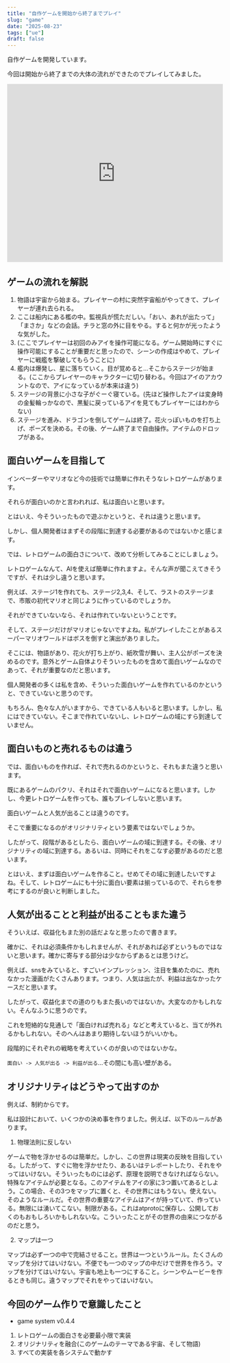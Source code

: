 ```yaml
---
title: "自作ゲームを開始から終了までプレイ"
slug: "game"
date: "2025-08-23"
tags: ["ue"]
draft: false
---
```


自作ゲームを開発しています。

今回は開始から終了までの大体の流れができたのでプレイしてみました。

<iframe width="100%" height="415" src="https://www.youtube.com/embed/FTX1CrzKBy8?rel=0&showinfo=0" title="YouTube video player" frameborder="0" allow="accelerometer; autoplay; clipboard-write; encrypted-media; gyroscope; picture-in-picture; web-share" referrerpolicy="strict-origin-when-cross-origin" allowfullscreen></iframe>

## ゲームの流れを解説

1. 物語は宇宙から始まる。プレイヤーの村に突然宇宙船がやってきて、プレイヤーが連れ去られる。
2. ここは船内にある檻の中。監視兵が慌ただしい。「おい、あれが出たって」「まさか」などの会話。チラと窓の外に目をやる。すると何かが光ったような気がした。
3. (ここでプレイヤーは初回のみアイを操作可能になる。ゲーム開始時にすぐに操作可能にすることが重要だと思ったので、シーンの作成はやめて、プレイヤーに戦艦を撃破してもらうことに)
4. 艦内は爆発し、星に落ちていく。目が覚めると...そこからステージが始まる。(ここからプレイヤーのキャラクターに切り替わる。今回はアイのアカウントなので、アイになっているが本来は違う)
5. ステージの背景に小さな子がぐーぐ寝ている。(先ほど操作したアイは変身時の金髪輪っかなので、黒髪に戻っているアイを見てもプレイヤーにはわからない)
6. ステージを進み、ドラゴンを倒してゲームは終了。花火っぽいものを打ち上げ、ポーズを決める。その後、ゲーム終了まで自由操作。アイテムのドロップがある。

## 面白いゲームを目指して

インベーダーやマリオなど今の技術では簡単に作れそうなレトロゲームがあります。

それらが面白いのかと言われれば、私は面白いと思います。

とはいえ、今そういったもので遊ぶかというと、それは違うと思います。

しかし、個人開発者はまずその段階に到達する必要があるのではないかと感じます。

では、レトロゲームの面白さについて、改めて分析してみることにしましょう。

レトロゲームなんて、AIを使えば簡単に作れますよ。そんな声が聞こえてきそうですが、それは少し違うと思います。

例えば、ステージ1を作れても、ステージ2,3,4、そして、ラストのステージまで、市販の初代マリオと同じように作っているのでしょうか。

それができていないなら、それは作れていないということです。

そして、ステージだけがマリオじゃないですよね。私がプレイしたことがあるスーパーマリオワールドはボスを倒すと演出がありました。

そこには、物語があり、花火が打ち上がり、紙吹雪が舞い、主人公がポーズを決めるのです。意外とゲーム自体よりそういったものを含めて面白いゲームなのであって、それが重要なのだと思います。

個人開発者の多くは私を含め、そういった面白いゲームを作れているのかというと、できていないと思うのです。

もちろん、色々な人がいますから、できている人もいると思います。しかし、私にはできていない。そこまで作れていないし、レトロゲームの域にすら到達していません。

## 面白いものと売れるものは違う

では、面白いものを作れば、それで売れるのかというと、それもまた違うと思います。

既にあるゲームのパクリ、それはそれで面白いゲームになると思います。しかし、今更レトロゲームを作っても、誰もプレイしないと思います。

面白いゲームと人気が出ることは違うのです。

そこで重要になるのがオリジナリティという要素ではないでしょうか。

したがって、段階があるとしたら、面白いゲームの域に到達する。その後、オリジナリティの域に到達する。あるいは、同時にそれをこなす必要があるのだと思います。

とはいえ、まずは面白いゲームを作ること。せめてその域に到達したいですよね。そして、レトロゲームにも十分に面白い要素は揃っているので、それらを参考にするのが良いと判断しました。

## 人気が出ることと利益が出ることもまた違う

そういえば、収益化もまた別の話だよなと思ったので書きます。

確かに、それは必須条件かもしれませんが、それがあれば必ずというものではないと思います。確かに寄与する部分は少なからずあるとは思うけど。

例えば、snsをみていると、すごいインプレッション、注目を集めたのに、売れなかった漫画がたくさんあります。つまり、人気は出たが、利益は出なかったケースだと思います。

したがって、収益化までの道のりもまた長いのではないか。大変なのかもしれない。そんなふうに思うのです。

これを短絡的な見通しで「面白ければ売れる」などと考えていると、当てが外れるかもしれない。そのへんはあまり期待しないほうがいいかも。

段階的にそれぞれの戦略を考えていくのが良いのではないかな。

`面白い -> 人気が出る -> 利益が出る`...その間にも高い壁がある。

## オリジナリティはどうやって出すのか

例えば、制約からです。

私は設計において、いくつかの決め事を作りました。例えば、以下のルールがあります。

1. 物理法則に反しない

ゲームで物を浮かせるのは簡単だ。しかし、この世界は現実の反映を目指している。したがって、すぐに物を浮かせたり、あるいはテレポートしたり、それをやってはいけない。そういったものには必ず、原理を説明できなければならない。特殊なアイテムが必要となる。このアイテムをアイの家に3つ置いてあるとしよう。この場合、その3つをマップに置くと、その世界にはもうない。使えない。そのようなルールだ。その世界の重要なアイテムはアイが持っていて、作っている。無限には湧いてこない。制限がある。これはatprotoに保存し、公開しておくのもおもしろいかもしれないな。こういったことがその世界の由来につながるのだと思う。

2. マップは一つ

マップは必ず一つの中で完結させること。世界は一つというルール。たくさんのマップを分けてはいけない。不便でも一つのマップの中だけで世界を作ろう。マップを分けてはいけない。宇宙も地上も一つにすること。シーンやムービーを作るときも同じ。違うマップでそれをやってはいけない。

## 今回のゲーム作りで意識したこと

- game system v0.4.4

1. レトロゲームの面白さを必要最小限で実装
2. オリジナリティを融合(このゲームのテーマである宇宙、そして物語)
3. すべての実装を各システムで動かす

